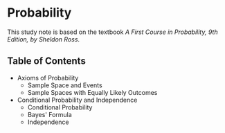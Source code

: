 Probability
===

This study note is based on the textbook *A First Course in Probability, 9th Edition, by Sheldon Ross*.

## Table of Contents
* Axioms of Probability
  * Sample Space and Events
  * Sample Spaces with Equally Likely Outcomes
* Conditional Probability and Independence
  * Conditional Probability
  * Bayes' Formula
  * Independence